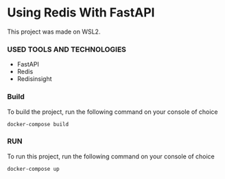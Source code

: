 # Using Redis With FastAPI

This project was made on WSL2.

### USED TOOLS AND TECHNOLOGIES

- FastAPI
- Redis
- Redisinsight

### Build
To build the project, run the following command on your console of choice

```
docker-compose build
```

### RUN
To run this project, run the following command on your console of choice

```
docker-compose up
```